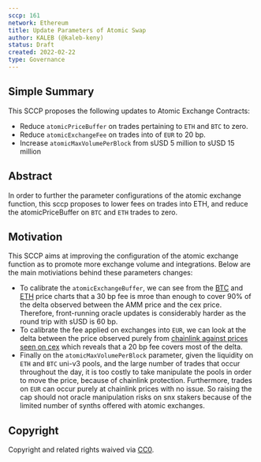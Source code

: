 ```yaml
---
sccp: 161
network: Ethereum
title: Update Parameters of Atomic Swap
author: KALEB (@kaleb-keny)
status: Draft
created: 2022-02-22
type: Governance
---
```


## Simple Summary

<!--"If you can't explain it simply, you don't understand it well enough." Provide a simplified and layman-accessible explanation of the SCCP.-->

This SCCP proposes the following updates to Atomic Exchange Contracts: 
- Reduce `atomicPriceBuffer` on trades pertaining to `ETH` and `BTC` to zero. 
- Reduce `atomicExchangeFee` on trades into of `EUR` to 20 bp.
- Increase `atomicMaxVolumePerBlock` from sUSD 5 million to sUSD 15 million

## Abstract

<!--A short (~200 word) description of the variable change proposed.-->

In order to further the parameter configurations of the atomic exchange function, this sccp proposes to lower fees on trades into ETH, and reduce the atomicPriceBuffer on `BTC` and `ETH` trades to zero.

## Motivation

<!--The motivation is critical for SCCPs that want to update variables within Synthetix. It should clearly explain why the existing variable is not incentive aligned. SCCP submissions without sufficient motivation may be rejected outright.-->

This SCCP aims at improving the configuration of the atomic exchange function as to promote more exchange volume and integrations. Below are the main motiviations behind these parameters changes:
- To calibrate the `atomicExchangeBuffer`, we can see from the [BTC](https://ibb.co/ZmP1yKL) and [ETH](https://ibb.co/SfY5FMX) price charts that a 30 bp fee is mroe than enough to cover 90% of the delta observed between the AMM price and the cex price. Therefore, front-running oracle updates is considerably harder as the round trip with sUSD is 60 bp.
- To calibrate the fee applied on exchanges into `EUR`, we can look at the delta between the price observed purely from [chainlink against prices seen on cex](https://ibb.co/YhbgWX5) which reveals that a 20 bp fee covers most of the delta.
- Finally on the `atomicMaxVolumePerBlock` parameter, given the liquidity on `ETH` and `BTC` uni-v3 pools, and the large number of trades that occur throughout the day, it is too costly to take manipulate the pools in order to move the price, because of chainlink protection. Furthermore, trades on `EUR` can occur purely at chainlink prices with no issue. So raising the cap should not oracle manipulation  risks on snx stakers because of the limited number of synths offered with atomic exchanges.


## Copyright

Copyright and related rights waived via [CC0](https://creativecommons.org/publicdomain/zero/1.0/).
